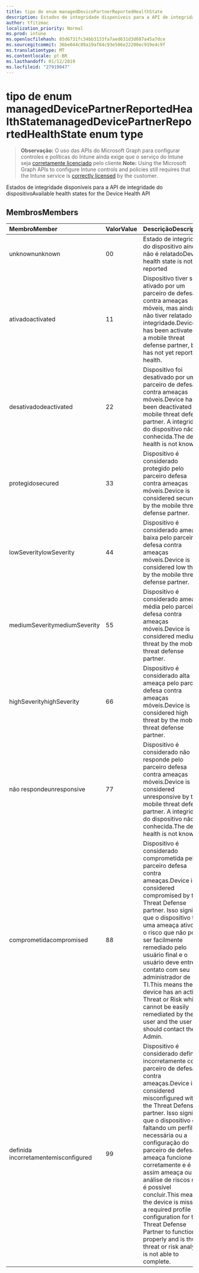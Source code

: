 ```yaml
---
title: tipo de enum managedDevicePartnerReportedHealthState
description: Estados de integridade disponíveis para a API de integridade do dispositivo
author: tfitzmac
localization_priority: Normal
ms.prod: intune
ms.openlocfilehash: 85d6731fc34bb3133fa7aed631d3d687a45a7dce
ms.sourcegitcommit: 36be044c89a19af84c93e586e22200ec919e4c9f
ms.translationtype: MT
ms.contentlocale: pt-BR
ms.lasthandoff: 01/12/2019
ms.locfileid: "27919047"
---
```

# <a name="manageddevicepartnerreportedhealthstate-enum-type"></a><span data-ttu-id="70a8f-103">tipo de enum managedDevicePartnerReportedHealthState</span><span class="sxs-lookup"><span data-stu-id="70a8f-103">managedDevicePartnerReportedHealthState enum type</span></span>

> <span data-ttu-id="70a8f-104">**Observação:** O uso das APIs do Microsoft Graph para configurar controles e políticas do Intune ainda exige que o serviço do Intune seja [corretamente licenciado](https://go.microsoft.com/fwlink/?linkid=839381) pelo cliente.</span><span class="sxs-lookup"><span data-stu-id="70a8f-104">**Note:** Using the Microsoft Graph APIs to configure Intune controls and policies still requires that the Intune service is [correctly licensed](https://go.microsoft.com/fwlink/?linkid=839381) by the customer.</span></span>

<span data-ttu-id="70a8f-105">Estados de integridade disponíveis para a API de integridade do dispositivo</span><span class="sxs-lookup"><span data-stu-id="70a8f-105">Available health states for the Device Health API</span></span>
## <a name="members"></a><span data-ttu-id="70a8f-106">Membros</span><span class="sxs-lookup"><span data-stu-id="70a8f-106">Members</span></span>
|<span data-ttu-id="70a8f-107">Membro</span><span class="sxs-lookup"><span data-stu-id="70a8f-107">Member</span></span>|<span data-ttu-id="70a8f-108">Valor</span><span class="sxs-lookup"><span data-stu-id="70a8f-108">Value</span></span>|<span data-ttu-id="70a8f-109">Descrição</span><span class="sxs-lookup"><span data-stu-id="70a8f-109">Description</span></span>|
|:---|:---|:---|
|<span data-ttu-id="70a8f-110">unknown</span><span class="sxs-lookup"><span data-stu-id="70a8f-110">unknown</span></span>|<span data-ttu-id="70a8f-111">0</span><span class="sxs-lookup"><span data-stu-id="70a8f-111">0</span></span>|<span data-ttu-id="70a8f-112">Estado de integridade do dispositivo ainda não é relatado</span><span class="sxs-lookup"><span data-stu-id="70a8f-112">Device health state is not yet reported</span></span>|
|<span data-ttu-id="70a8f-113">ativado</span><span class="sxs-lookup"><span data-stu-id="70a8f-113">activated</span></span>|<span data-ttu-id="70a8f-114">1</span><span class="sxs-lookup"><span data-stu-id="70a8f-114">1</span></span>|<span data-ttu-id="70a8f-115">Dispositivo tiver sido ativado por um parceiro de defesa contra ameaças móveis, mas ainda não tiver relatado integridade.</span><span class="sxs-lookup"><span data-stu-id="70a8f-115">Device has been activated by a mobile threat defense partner, but has not yet reported health.</span></span>|
|<span data-ttu-id="70a8f-116">desativado</span><span class="sxs-lookup"><span data-stu-id="70a8f-116">deactivated</span></span>|<span data-ttu-id="70a8f-117">2</span><span class="sxs-lookup"><span data-stu-id="70a8f-117">2</span></span>|<span data-ttu-id="70a8f-118">Dispositivo foi desativado por um parceiro de defesa contra ameaças móveis.</span><span class="sxs-lookup"><span data-stu-id="70a8f-118">Device has been deactivated by a mobile threat defense partner.</span></span> <span data-ttu-id="70a8f-119">A integridade do dispositivo não é conhecida.</span><span class="sxs-lookup"><span data-stu-id="70a8f-119">The device health is not known.</span></span>|
|<span data-ttu-id="70a8f-120">protegido</span><span class="sxs-lookup"><span data-stu-id="70a8f-120">secured</span></span>|<span data-ttu-id="70a8f-121">3</span><span class="sxs-lookup"><span data-stu-id="70a8f-121">3</span></span>|<span data-ttu-id="70a8f-122">Dispositivo é considerado protegido pelo parceiro defesa contra ameaças móveis.</span><span class="sxs-lookup"><span data-stu-id="70a8f-122">Device is considered secured by the mobile threat defense partner.</span></span>|
|<span data-ttu-id="70a8f-123">lowSeverity</span><span class="sxs-lookup"><span data-stu-id="70a8f-123">lowSeverity</span></span>|<span data-ttu-id="70a8f-124">4</span><span class="sxs-lookup"><span data-stu-id="70a8f-124">4</span></span>|<span data-ttu-id="70a8f-125">Dispositivo é considerado ameaça baixa pelo parceiro defesa contra ameaças móveis.</span><span class="sxs-lookup"><span data-stu-id="70a8f-125">Device is considered low threat by the mobile threat defense partner.</span></span>|
|<span data-ttu-id="70a8f-126">mediumSeverity</span><span class="sxs-lookup"><span data-stu-id="70a8f-126">mediumSeverity</span></span>|<span data-ttu-id="70a8f-127">5</span><span class="sxs-lookup"><span data-stu-id="70a8f-127">5</span></span>|<span data-ttu-id="70a8f-128">Dispositivo é considerado ameaça média pelo parceiro defesa contra ameaças móveis.</span><span class="sxs-lookup"><span data-stu-id="70a8f-128">Device is considered medium threat by the mobile threat defense partner.</span></span>|
|<span data-ttu-id="70a8f-129">highSeverity</span><span class="sxs-lookup"><span data-stu-id="70a8f-129">highSeverity</span></span>|<span data-ttu-id="70a8f-130">6</span><span class="sxs-lookup"><span data-stu-id="70a8f-130">6</span></span>|<span data-ttu-id="70a8f-131">Dispositivo é considerado alta ameaça pelo parceiro defesa contra ameaças móveis.</span><span class="sxs-lookup"><span data-stu-id="70a8f-131">Device is considered high threat by the mobile threat defense partner.</span></span>|
|<span data-ttu-id="70a8f-132">não responde</span><span class="sxs-lookup"><span data-stu-id="70a8f-132">unresponsive</span></span>|<span data-ttu-id="70a8f-133">7</span><span class="sxs-lookup"><span data-stu-id="70a8f-133">7</span></span>|<span data-ttu-id="70a8f-134">Dispositivo é considerado não responde pelo parceiro defesa contra ameaças móveis.</span><span class="sxs-lookup"><span data-stu-id="70a8f-134">Device is considered unresponsive by the mobile threat defense partner.</span></span> <span data-ttu-id="70a8f-135">A integridade do dispositivo não é conhecida.</span><span class="sxs-lookup"><span data-stu-id="70a8f-135">The device health is not known.</span></span>|
|<span data-ttu-id="70a8f-136">comprometida</span><span class="sxs-lookup"><span data-stu-id="70a8f-136">compromised</span></span>|<span data-ttu-id="70a8f-137">8</span><span class="sxs-lookup"><span data-stu-id="70a8f-137">8</span></span>|<span data-ttu-id="70a8f-138">Dispositivo é considerado comprometida pelo parceiro defesa contra ameaças.</span><span class="sxs-lookup"><span data-stu-id="70a8f-138">Device is considered compromised by the Threat Defense partner.</span></span> <span data-ttu-id="70a8f-139">Isso significa que o dispositivo tem uma ameaça ativo ou o risco que não pode ser facilmente remediado pelo usuário final e o usuário deve entre em contato com seu administrador de TI.</span><span class="sxs-lookup"><span data-stu-id="70a8f-139">This means the device has an active Threat or Risk which cannot be easily remediated by the end user and the user should contact their IT Admin.</span></span>|
|<span data-ttu-id="70a8f-140">definida incorretamente</span><span class="sxs-lookup"><span data-stu-id="70a8f-140">misconfigured</span></span>|<span data-ttu-id="70a8f-141">9</span><span class="sxs-lookup"><span data-stu-id="70a8f-141">9</span></span>|<span data-ttu-id="70a8f-142">Dispositivo é considerado definida incorretamente com o parceiro de defesa contra ameaças.</span><span class="sxs-lookup"><span data-stu-id="70a8f-142">Device is considered misconfigured with the Threat Defense partner.</span></span> <span data-ttu-id="70a8f-143">Isso significa que o dispositivo está faltando um perfil necessária ou a configuração do parceiro de defesa de ameaça funcione corretamente e é assim ameaça ou a análise de riscos não é possível concluir.</span><span class="sxs-lookup"><span data-stu-id="70a8f-143">This means the device is missing a required profile or configuration for the Threat Defense Partner to function properly and is thus threat or risk analysis is not able to complete.</span></span>|



